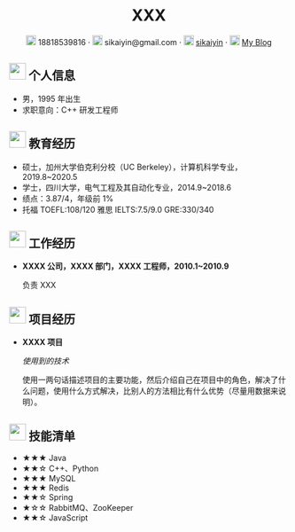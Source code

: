  <center>
     <h1>XXX</h1>
     <div>
         <span>
             <img src="assets/phone-solid.svg" width="18px">
             18818539816
         </span>
         ·
         <span>
             <img src="assets/envelope-solid.svg" width="18px">
             sikaiyin@gmail.com
         </span>
         ·
         <span>
             <img src="assets/github-brands.svg" width="18px">
             <a href="https://github.com/sikaiyin">sikaiyin</a>
         </span>
         ·
         <span>
             <img src="assets/rss-solid.svg" width="18px">
             <a href="#">My Blog</a>
         </span>
     </div>
 </center>

 ## <img src="assets/info-circle-solid.svg" width="30px"> 个人信息 

 - 男，1995 年出生
 - 求职意向：C++ 研发工程师

## <img src="assets/graduation-cap-solid.svg" width="30px"> 教育经历

- 硕士，加州大学伯克利分校（UC Berkeley），计算机科学专业，2019.8~2020.5
- 学士，四川大学，电气工程及其自动化专业，2014.9~2018.6
- 绩点：3.87/4，年级前 1%
- 托福 TOEFL:108/120 雅思 IELTS:7.5/9.0 GRE:330/340

## <img src="assets/briefcase-solid.svg" width="30px"> 工作经历

- **XXXX 公司，XXXX 部门，XXXX 工程师，2010.1~2010.9**

   负责 XXX

## <img src="assets/project-diagram-solid.svg" width="30px"> 项目经历

- **XXXX 项目**

  *使用到的技术*

  使用一两句话描述项目的主要功能，然后介绍自己在项目中的角色，解决了什么问题，使用什么方式解决，比别人的方法相比有什么优势（尽量用数据来说明）。

## <img src="assets/tools-solid.svg" width="30px"> 技能清单

- ★★★ Java
- ★★☆ C++、Python
- ★★★ MySQL
- ★★★ Redis
- ★★☆ Spring
- ★☆☆ RabbitMQ、ZooKeeper
- ★★☆ JavaScript
